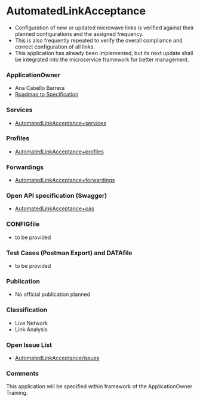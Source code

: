 # AutomatedLinkAcceptance
- Configuration of new or updated microwave links is verified against their planned configurations and the assigned frequency.
- This is also frequently repeated to verify the overall compliance and correct configuration of all links.
- This application has already been implemented, but its next update shall be integrated into the microservice framework for better management.

### ApplicationOwner
- Ana Cabello Barrera
- [Roadmap to Specification](../../issues/1)

### Services
- [AutomatedLinkAcceptance+services](./AutomatedLinkAcceptance+services.yaml)

### Profiles
- [AutomatedLinkAcceptance+profiles](./AutomatedLinkAcceptance+profiles.yaml)

### Forwardings
- [AutomatedLinkAcceptance+forwardings](./AutomatedLinkAcceptance+forwardings.yaml)

### Open API specification (Swagger)
- [AutomatedLinkAcceptance+oas](./AutomatedLinkAcceptance+oas.yaml)

### CONFIGfile
- to be provided

### Test Cases (Postman Export) and DATAfile
- to be provided

### Publication
- No official publication planned

### Classification
- Live Network
- Link Analysis

### Open Issue List
- [AutomatedLinkAcceptance/issues](../../issues)

### Comments
This application will be specified within framework of the ApplicationOwner Training.
